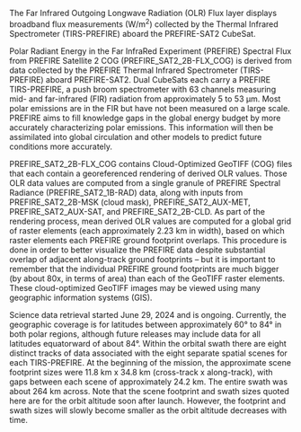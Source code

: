 The Far Infrared Outgoing Longwave Radiation (OLR) Flux layer displays broadband flux measurements (W/m<sup>2</sup>) collected by the Thermal Infrared Spectrometer (TIRS-PREFIRE) aboard the PREFIRE-SAT2 CubeSat.

Polar Radiant Energy in the Far InfraRed Experiment (PREFIRE) Spectral Flux from PREFIRE Satellite 2 COG (PREFIRE_SAT2_2B-FLX_COG) is derived from data collected by the PREFIRE Thermal Infrared Spectrometer (TIRS-PREFIRE) aboard PREFIRE-SAT2. Dual CubeSats each carry a PREFIRE TIRS-PREFIRE, a push broom spectrometer with 63 channels measuring mid- and far-infrared (FIR) radiation from approximately 5 to 53 µm. Most polar emissions are in the FIR but have not been measured on a large scale. PREFIRE aims to fill knowledge gaps in the global energy budget by more accurately characterizing polar emissions. This information will then be assimilated into global circulation and other models to predict future conditions more accurately.

PREFIRE_SAT2_2B-FLX_COG contains Cloud-Optimized GeoTIFF (COG) files that each contain a georeferenced rendering of derived OLR values. Those OLR data values are computed from a single granule of PREFIRE Spectral Radiance (PREFIRE_SAT2_1B-RAD) data, along with inputs from PREFIRE_SAT2_2B-MSK (cloud mask), PREFIRE_SAT2_AUX-MET, PREFIRE_SAT2_AUX-SAT, and PREFIRE_SAT2_2B-CLD. As part of the rendering process, mean derived OLR values are computed for a global grid of raster elements (each approximately 2.23 km in width), based on which raster elements each PREFIRE ground footprint overlaps. This procedure is done in order to better visualize the PREFIRE data despite substantial overlap of adjacent along-track ground footprints – but it is important to remember that the individual PREFIRE ground footprints are much bigger (by about 80x, in terms of area) than each of the GeoTIFF raster elements. These cloud-optimized GeoTIFF images may be viewed using many geographic information systems (GIS).

Science data retrieval started June 29, 2024 and is ongoing. Currently, the geographic coverage is for latitudes between approximately 60° to 84° in both polar regions, although future releases may include data for all latitudes equatorward of about 84°. Within the orbital swath there are eight distinct tracks of data associated with the eight separate spatial scenes for each TIRS-PREFIRE. At the beginning of the mission, the approximate scene footprint sizes were 11.8 km x 34.8 km (cross-track x along-track), with gaps between each scene of approximately 24.2 km. The entire swath was about 264 km across. Note that the scene footprint and swath sizes quoted here are for the orbit altitude soon after launch. However, the footprint and swath sizes will slowly become smaller as the orbit altitude decreases with time.